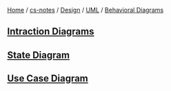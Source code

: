 [Home](https://mengxianbin.github.io) /
[cs-notes](https://mengxianbin.github.io/cs-notes/site) /
[Design](https://mengxianbin.github.io/cs-notes/site/Design) /
[UML](https://mengxianbin.github.io/cs-notes/site/Design/UML) /
[Behavioral Diagrams](https://mengxianbin.github.io/cs-notes/site/Design/UML/Behavioral%20Diagrams)

## [Intraction Diagrams](https://mengxianbin.github.io/cs-notes/site/Design/UML/Behavioral%20Diagrams/Intraction%20Diagrams/)

## [State Diagram](https://mengxianbin.github.io/cs-notes/site/Design/UML/Behavioral%20Diagrams/State%20Diagram)

## [Use Case Diagram](https://mengxianbin.github.io/cs-notes/site/Design/UML/Behavioral%20Diagrams/Use%20Case%20Diagram)
